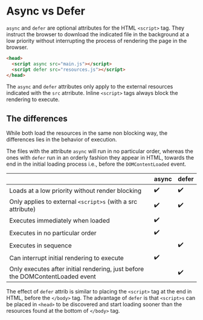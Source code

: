 # Async vs Defer

`async` and `defer` are optional attributes for the HTML `<script>` tag.
They instruct the browser to download the indicated file in the background at a low priority without interrupting the process of rendering the 
page in the browser. 

```html
<head>
  <script async src="main.js"></script>
  <script defer src="resources.js"></script>
</head>
```

The `async` and `defer` attributes only apply to the external resources indicated with the `src` atrribute.
Inline `<script>` tags always block the rendering to execute.

## The differences

While both load the resources in the same non blocking way, the differences lies in the behavior of execution. 

The files with the attribute `async` will run in no particular order, whereas the ones with `defer` run in an orderly fashion they appear in HTML, towards
the end in the initial loading process i.e., before the `DOMContentLoaded` event.


| | async|defer|
|---|---|---|
|Loads at a low priority without render blocking|:heavy_check_mark:|:heavy_check_mark:|
|Only applies to external `<script>s` (with a src attribute)|:heavy_check_mark:|:heavy_check_mark:|
|Executes immediately when loaded| :heavy_check_mark:   |   |
|Executes in no particular order   | :heavy_check_mark:  |   |
|Executes in sequence   |   | :heavy_check_mark:  |
|Can interrupt initial rendering to execute|  :heavy_check_mark:  |   |
|Only executes after initial rendering, just before the DOMContentLoaded event | | :heavy_check_mark:  |


The effect of `defer` attrib is similar to placing the `<script>` tag at the end in HTML, before the `</body>` tag.
The advantage of `defer` is that `<script>s` can be placed in `<head>` to be discovered and start loading sooner than the resources found
at the bottom of `</body>` tag.
